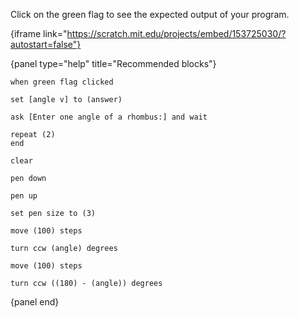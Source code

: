 Click on the green flag to see the expected output of your program.

{iframe link="https://scratch.mit.edu/projects/embed/153725030/?autostart=false"}

{panel type="help" title="Recommended blocks"}

<pre><code class="scratch:split:random">when green flag clicked
</code></pre>

<pre><code class="scratch:split:random">set [angle v] to (answer)

ask [Enter one angle of a rhombus:] and wait

repeat (2)
end
</code></pre>

<pre><code class="scratch:split:random">clear

pen down

pen up

set pen size to (3)
</code></pre>

<pre><code class="scratch:split:random">move (100) steps

turn ccw (angle) degrees

move (100) steps

turn ccw ((180) - (angle)) degrees
</code></pre>

{panel end}